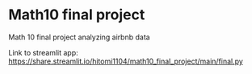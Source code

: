 # Math10 final project
Math 10 final project analyzing airbnb data

Link to streamlit app: https://share.streamlit.io/hitomi1104/math10_final_project/main/final.py
